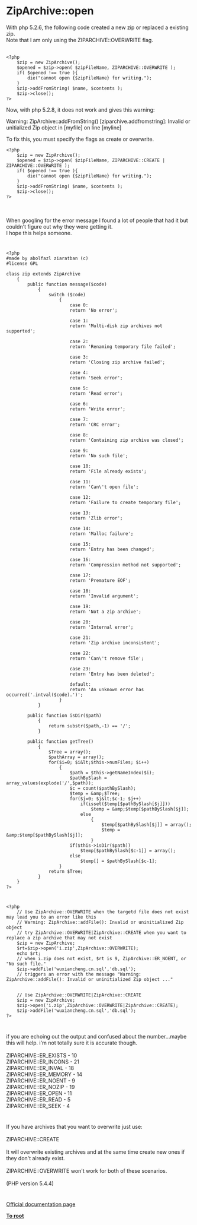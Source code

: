 # ZipArchive::open



With php 5.2.6, the following code created a new zip or replaced a existing zip.<br>Note that I am only using the ZIPARCHIVE::OVERWRITE flag.<br><br>

```
<?php
    $zip = new ZipArchive();
    $opened = $zip->open( $zipFileName, ZIPARCHIVE::OVERWRITE );
    if( $opened !== true ){
        die("cannot open {$zipFileName} for writing.");
    }
    $zip->addFromString( $name, $contents );
    $zip->close();
?>
```


Now, with php 5.2.8, it does not work and gives this warning:

Warning: ZipArchive::addFromString() [ziparchive.addfromstring]: Invalid or unitialized Zip object in [myfile] on line [myline]

To fix this, you must specify the flags as create or overwrite.



```
<?php
    $zip = new ZipArchive();
    $opened = $zip->open( $zipFileName, ZIPARCHIVE::CREATE | ZIPARCHIVE::OVERWRITE );
    if( $opened !== true ){
        die("cannot open {$zipFileName} for writing.");
    }
    $zip->addFromString( $name, $contents );
    $zip->close();
?>
```
<br><br>When googling for the error message I found a lot of people that had it but couldn&apos;t figure out why they were getting it.<br>I hope this helps someone.  

#



```
<?php
#made by abolfazl ziaratban (c)
#license GPL

class zip extends ZipArchive
    {
        public function message($code)
            {
                switch ($code)
                    {
                        case 0:
                        return 'No error';
                        
                        case 1:
                        return 'Multi-disk zip archives not supported';
                        
                        case 2:
                        return 'Renaming temporary file failed';
                        
                        case 3:
                        return 'Closing zip archive failed';
                        
                        case 4:
                        return 'Seek error';
                        
                        case 5:
                        return 'Read error';
                        
                        case 6:
                        return 'Write error';
                        
                        case 7:
                        return 'CRC error';
                        
                        case 8:
                        return 'Containing zip archive was closed';
                        
                        case 9:
                        return 'No such file';
                        
                        case 10:
                        return 'File already exists';
                        
                        case 11:
                        return 'Can\'t open file';
                        
                        case 12:
                        return 'Failure to create temporary file';
                        
                        case 13:
                        return 'Zlib error';
                        
                        case 14:
                        return 'Malloc failure';
                        
                        case 15:
                        return 'Entry has been changed';
                        
                        case 16:
                        return 'Compression method not supported';
                        
                        case 17:
                        return 'Premature EOF';
                        
                        case 18:
                        return 'Invalid argument';
                        
                        case 19:
                        return 'Not a zip archive';
                        
                        case 20:
                        return 'Internal error';
                        
                        case 21:
                        return 'Zip archive inconsistent';
                        
                        case 22:
                        return 'Can\'t remove file';
                        
                        case 23:
                        return 'Entry has been deleted';
                        
                        default:
                        return 'An unknown error has occurred('.intval($code).')';
                    }                
            }

        public function isDir($path)
            {
                return substr($path,-1) == '/';
            }

        public function getTree()
            {
                $Tree = array();
                $pathArray = array();
                for($i=0; $i&lt;$this->numFiles; $i++)
                    {
                        $path = $this->getNameIndex($i);
                        $pathBySlash = array_values(explode('/',$path));
                        $c = count($pathBySlash);
                        $temp = &amp;$Tree;
                        for($j=0; $j&lt;$c-1; $j++)
                            if(isset($temp[$pathBySlash[$j]]))
                                $temp = &amp;$temp[$pathBySlash[$j]];
                            else
                                {
                                    $temp[$pathBySlash[$j]] = array();
                                    $temp = &amp;$temp[$pathBySlash[$j]];
                                }
                        if($this->isDir($path))
                            $temp[$pathBySlash[$c-1]] = array();
                        else
                            $temp[] = $pathBySlash[$c-1];
                    }
                return $Tree;
            }
    }
?>
```
  

#



```
<?php
    // Use ZipArchive::OVERWRITE when the targetd file does not exist may lead you to an error like this
    // Warning: ZipArchive::addFile(): Invalid or uninitialized Zip object 
    // try ZipArchive::OVERWRITE|ZipArchive::CREATE when you want to replace a zip archive that may not exist
    $zip = new ZipArchive;
    $rt=$zip->open('i.zip',ZipArchive::OVERWRITE);
    echo $rt;
    // when i.zip does not exist, $rt is 9, ZipArchive::ER_NOENT, or "No such file."
    $zip->addFile('wuxiancheng.cn.sql','db.sql');
    // triggers an error with the message "Warning: ZipArchive::addFile(): Invalid or uninitialized Zip object ..."
    
    
    // Use ZipArchive::OVERWRITE|ZipArchive::CREATE
    $zip = new ZipArchive;
    $zip->open('i.zip',ZipArchive::OVERWRITE|ZipArchive::CREATE);    
    $zip->addFile('wuxiancheng.cn.sql','db.sql');    
?>
```
  

#

if you are echoing out the output and confused about the number...maybe this will help.  i&apos;m not totally sure it is accurate though.<br><br>ZIPARCHIVE::ER_EXISTS - 10<br>ZIPARCHIVE::ER_INCONS - 21<br>ZIPARCHIVE::ER_INVAL - 18<br>ZIPARCHIVE::ER_MEMORY - 14<br>ZIPARCHIVE::ER_NOENT - 9<br>ZIPARCHIVE::ER_NOZIP - 19<br>ZIPARCHIVE::ER_OPEN - 11<br>ZIPARCHIVE::ER_READ - 5<br>ZIPARCHIVE::ER_SEEK - 4  

#

If you have archives that you want to overwrite just use:<br><br>ZIPARCHIVE::CREATE<br><br>It will overwrite existing archives and at the same time create new ones if they don&apos;t already exist.<br><br>ZIPARCHIVE::OVERWRITE won&apos;t work for both of these scenarios.<br><br>(PHP version 5.4.4)  

#

[Official documentation page](https://www.php.net/manual/en/ziparchive.open.php)

**[To root](/README.md)**